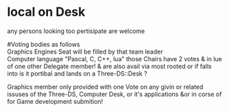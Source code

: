 # local on Desk
any persons looking too pertisipate are welcome 

#Voting bodies as follows  
Graphics Engines Seat will be filled by that team leader  
Computer language "Pascal, C, C++, lua" those Chairs have 2 votes & in lue of one other Delegate member! & are also avail via most rooted or if falls into is it portibal and lands on a Three-DS::Desk ? 

Graphics member only provided with one Vote on any givin or related issuses of the Three-DS, Computer 
Desk, or it's applications &or in corse of for Game development submition!


